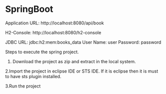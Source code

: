 # SpringBoot
Application URL: http://localhost:8080/api/book

H2-Console: http://localhost:8080/h2-console

JDBC URL:	jdbc:h2:mem:books_data
User Name: user
Password: password


Steps to execute the spring project.

1. Download the project as zip and extract in the local system.

2.Import the project in eclipse IDE or STS IDE. If it is eclipse then it is must to have sts plugin installed.

3.Run the project

